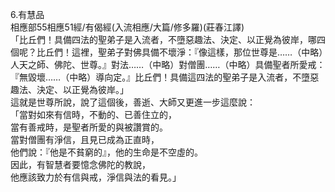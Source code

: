 6.有慧品  
相應部55相應51經/有偈經(入流相應/大篇/修多羅)(莊春江譯)  
「比丘們！具備四法的聖弟子是入流者，不墮惡趣法、決定、以正覺為彼岸，哪四個呢？比丘們！這裡，聖弟子對佛具備不壞淨：『像這樣，那位世尊是……（中略）人天之師、佛陀、世尊。』對法……（中略）對僧團……（中略）具備聖者所愛戒：『無毀壞……（中略）導向定。』比丘們！具備這四法的聖弟子是入流者，不墮惡趣法、決定、以正覺為彼岸。」  
這就是世尊所說，說了這個後，善逝、大師又更進一步這麼說：  
「當對如來有信時，不動的、已善住立的，  
當有善戒時，是聖者所愛的與被讚賞的。  
當對僧團有淨信，且見已成為正直時，  
他們說：『他是不貧窮的』，他的生命是不空虛的。  
因此，有智慧者要憶念佛陀的教說，  
他應該致力於有信與戒，淨信與法的看見。」  
  
  

